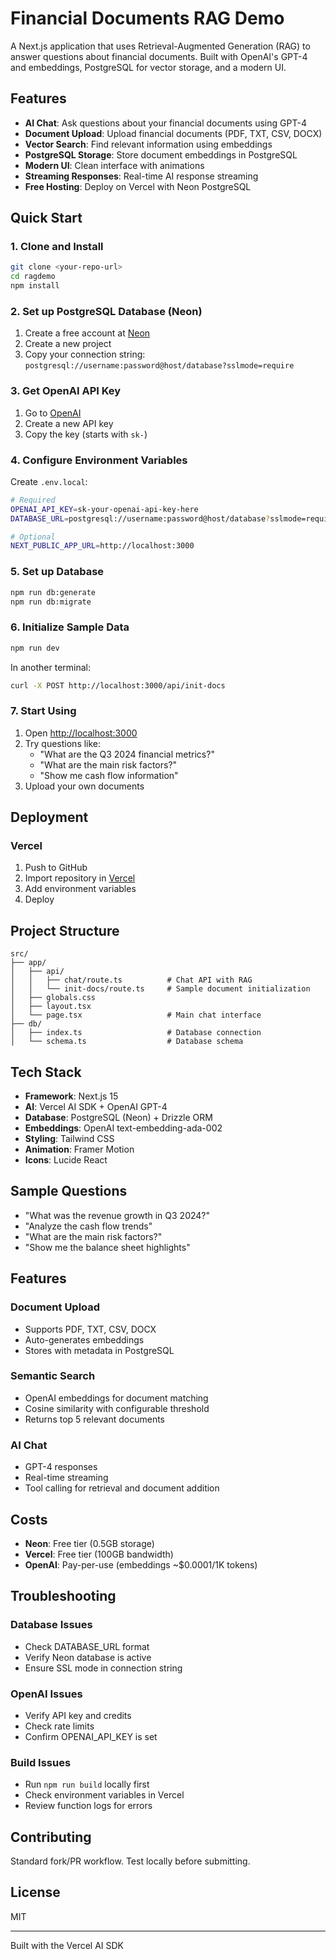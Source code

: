 # Financial Documents RAG Demo

A Next.js application that uses Retrieval-Augmented Generation (RAG) to answer questions about financial documents. Built with OpenAI's GPT-4 and embeddings, PostgreSQL for vector storage, and a modern UI.

## Features

- **AI Chat**: Ask questions about your financial documents using GPT-4
- **Document Upload**: Upload financial documents (PDF, TXT, CSV, DOCX)
- **Vector Search**: Find relevant information using embeddings
- **PostgreSQL Storage**: Store document embeddings in PostgreSQL
- **Modern UI**: Clean interface with animations
- **Streaming Responses**: Real-time AI response streaming
- **Free Hosting**: Deploy on Vercel with Neon PostgreSQL

## Quick Start

### 1. Clone and Install

```bash
git clone <your-repo-url>
cd ragdemo
npm install
```

### 2. Set up PostgreSQL Database (Neon)

1. Create a free account at [Neon](https://neon.tech)
2. Create a new project
3. Copy your connection string: `postgresql://username:password@host/database?sslmode=require`

### 3. Get OpenAI API Key

1. Go to [OpenAI](https://platform.openai.com/api-keys)
2. Create a new API key
3. Copy the key (starts with `sk-`)

### 4. Configure Environment Variables

Create `.env.local`:

```bash
# Required
OPENAI_API_KEY=sk-your-openai-api-key-here
DATABASE_URL=postgresql://username:password@host/database?sslmode=require

# Optional
NEXT_PUBLIC_APP_URL=http://localhost:3000
```

### 5. Set up Database

```bash
npm run db:generate
npm run db:migrate
```

### 6. Initialize Sample Data

```bash
npm run dev
```

In another terminal:

```bash
curl -X POST http://localhost:3000/api/init-docs
```

### 7. Start Using

1. Open [http://localhost:3000](http://localhost:3000)
2. Try questions like:
   - "What are the Q3 2024 financial metrics?"
   - "What are the main risk factors?"
   - "Show me cash flow information"
3. Upload your own documents

## Deployment

### Vercel

1. Push to GitHub
2. Import repository in [Vercel](https://vercel.com)
3. Add environment variables
4. Deploy

## Project Structure

```
src/
├── app/
│   ├── api/
│   │   ├── chat/route.ts          # Chat API with RAG
│   │   └── init-docs/route.ts     # Sample document initialization
│   ├── globals.css
│   ├── layout.tsx
│   └── page.tsx                   # Main chat interface
├── db/
│   ├── index.ts                   # Database connection
│   └── schema.ts                  # Database schema
```

## Tech Stack

- **Framework**: Next.js 15
- **AI**: Vercel AI SDK + OpenAI GPT-4
- **Database**: PostgreSQL (Neon) + Drizzle ORM
- **Embeddings**: OpenAI text-embedding-ada-002
- **Styling**: Tailwind CSS
- **Animation**: Framer Motion
- **Icons**: Lucide React

## Sample Questions

- "What was the revenue growth in Q3 2024?"
- "Analyze the cash flow trends"
- "What are the main risk factors?"
- "Show me the balance sheet highlights"

## Features

### Document Upload
- Supports PDF, TXT, CSV, DOCX
- Auto-generates embeddings
- Stores with metadata in PostgreSQL

### Semantic Search
- OpenAI embeddings for document matching
- Cosine similarity with configurable threshold
- Returns top 5 relevant documents

### AI Chat
- GPT-4 responses
- Real-time streaming
- Tool calling for retrieval and document addition

## Costs

- **Neon**: Free tier (0.5GB storage)
- **Vercel**: Free tier (100GB bandwidth)
- **OpenAI**: Pay-per-use (embeddings ~$0.0001/1K tokens)

## Troubleshooting

### Database Issues
- Check DATABASE_URL format
- Verify Neon database is active
- Ensure SSL mode in connection string

### OpenAI Issues
- Verify API key and credits
- Check rate limits
- Confirm OPENAI_API_KEY is set

### Build Issues
- Run `npm run build` locally first
- Check environment variables in Vercel
- Review function logs for errors

## Contributing

Standard fork/PR workflow. Test locally before submitting.

## License

MIT

---

Built with the Vercel AI SDK
